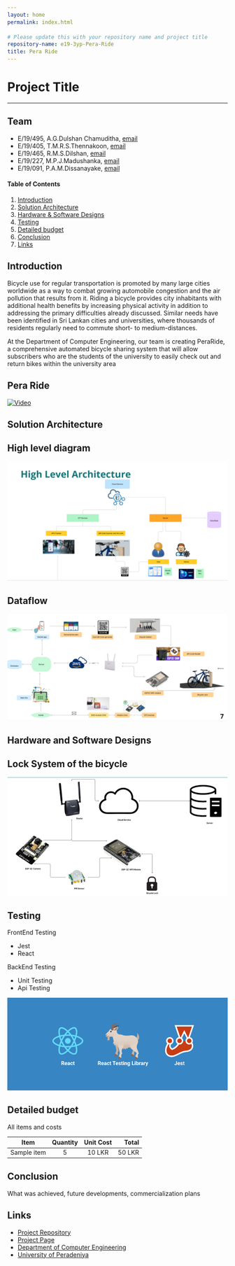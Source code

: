 ```yaml
---
layout: home
permalink: index.html

# Please update this with your repository name and project title
repository-name: e19-3yp-Pera-Ride
title: Pera Ride
---
```


[comment]: # "This is the standard layout for the project, but you can clean this and use your own template"

# Project Title

---

## Team
-  E/19/495, A.G.Dulshan Chamuditha, [email](e19495@eng.pdn.ac.lk)
-  E/19/405, T.M.R.S.Thennakoon, [email](e19405@eng.pdn.ac.lk)
-  E/19/465, R.M.S.Dilshan, [email](e19465@eng.pdn.ac.lk)
-  E/19/227, M.P.J.Madushanka, [email](e19227@eng.pdn.ac.lk)
-  E/19/091, P.A.M.Dissanayake, [email](e19091@eng.pdn.ac.lk)

<!-- Image (photo/drawing of the final hardware) should be here -->

<!-- This is a sample image, to show how to add images to your page. To learn more options, please refer [this](https://projects.ce.pdn.ac.lk/docs/faq/how-to-add-an-image/) -->

<!-- ![Sample Image](./images/sample.png) -->

#### Table of Contents
1. [Introduction](#introduction)
2. [Solution Architecture](#solution-architecture )
3. [Hardware & Software Designs](#hardware-and-software-designs)
4. [Testing](#testing)
5. [Detailed budget](#detailed-budget)
6. [Conclusion](#conclusion)
7. [Links](#links)

## Introduction

Bicycle use for regular transportation is promoted by many large cities worldwide as a way to combat growing automobile congestion and the air pollution that results from it. Riding a bicycle provides city inhabitants with additional health benefits by increasing physical activity in addition to addressing the primary difficulties already discussed. Similar needs have been identified in Sri Lankan cities and universities, where thousands of residents regularly need to commute short- to medium-distances.

At the Department of Computer Engineering, our team is creating PeraRide, a comprehensive automated bicycle sharing system that will allow subscribers who are the students of the university to easily check out and return bikes within the university area  

## Pera Ride
[![Video](https://img.youtube.com/vi/2gkQerGHnDg/0.jpg)](https://youtu.be/2gkQerGHnDg)




## Solution Architecture

## High level diagram 
![Alt text](images/Highlevelarchi.png)

## Dataflow
![Alt text](images/Dataflow.png)


## Hardware and Software Designs

## Lock System of the bicycle

![Alt text](images/Lock.png)

## Testing

FrontEnd Testing
- Jest 
- React 

BackEnd Testing
- Unit Testing
- Api Testing

![Alt text](images/React.png)

## Detailed budget

All items and costs

| Item          | Quantity  | Unit Cost  | Total  |
| ------------- |:---------:|:----------:|-------:|
| Sample item   | 5         | 10 LKR     | 50 LKR |

## Conclusion

What was achieved, future developments, commercialization plans

## Links

- [Project Repository](https://github.com/cepdnaclk/e19-3yp-Pera-Ride)
- [Project Page](https://cepdnaclk.github.io/e19-3yp-Pera-Ride/)
- [Department of Computer Engineering](http://www.ce.pdn.ac.lk/)
- [University of Peradeniya](https://eng.pdn.ac.lk/)

[//]: # (Please refer this to learn more about Markdown syntax)
[//]: # (https://github.com/adam-p/markdown-here/wiki/Markdown-Cheatsheet)
